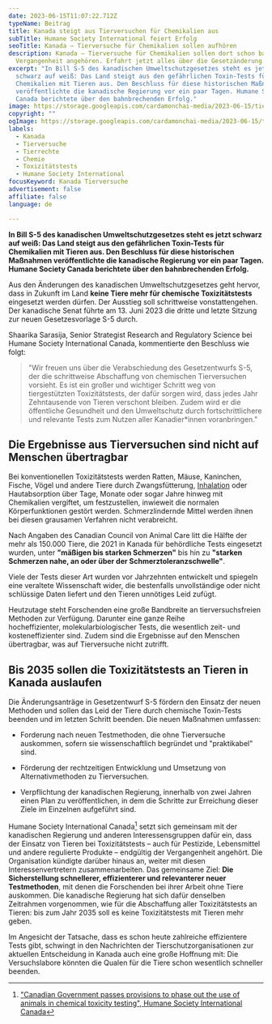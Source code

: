 ```yaml
---
date: 2023-06-15T11:07:22.712Z
typeName: Beitrag
title: Kanada steigt aus Tierversuchen für Chemikalien aus
subTitle: Humane Society International feiert Erfolg
seoTitle: Kanada – Tierversuche für Chemikalien sollen aufhören
description: Kanada – Tierversuche für Chemikalien sollen dort schon bald der
  Vergangenheit angehören. Erfahrt jetzt alles über die Gesetzänderung.
excerpt: "In Bill S-5 des kanadischen Umweltschutzgesetzes steht es jetzt
  schwarz auf weiß: Das Land steigt aus den gefährlichen Toxin-Tests für
  Chemikalien mit Tieren aus. Den Beschluss für diese historischen Maßnahmen
  veröffentlichte die kanadische Regierung vor ein paar Tagen. Humane Society
  Canada berichtete über den bahnbrechenden Erfolg."
image: https://storage.googleapis.com/cardamonchai-media/2023-06-15/tierversuche-kaninchen-png-imagine-080808_6a7d83_1024_768/640.webp
copyright: ""
ogImage: https://storage.googleapis.com/cardamonchai-media/2023-06-15/tierversuche-maus-og-jpg-imagine-f8f8f8_979bab_1200_628/640.webp
labels:
  - Kanada
  - Tierversuche
  - Tierrechte
  - Chemie
  - Toxizitätstests
  - Humane Society International
focusKeyword: Kanada Tierversuche
advertisement: false
affiliate: false
language: de

---
```


**In Bill S-5 des kanadischen Umweltschutzgesetzes steht es jetzt schwarz auf weiß: Das Land steigt aus den gefährlichen Toxin-Tests für Chemikalien mit Tieren aus. Den Beschluss für diese historischen Maßnahmen veröffentlichte die kanadische Regierung vor ein paar Tagen. Humane Society Canada berichtete über den bahnbrechenden Erfolg.**

Aus den Änderungen des kanadischen Umweltschutzgesetzes geht hervor, dass in Zukunft im Land **keine Tiere mehr für chemische Toxizitätstests** eingesetzt werden dürfen. Der Ausstieg soll schrittweise vonstattengehen. Der kanadische Senat führte am 13. Juni 2023 die dritte und letzte Sitzung zur neuen Gesetzesvorlage S-5 durch.

Shaarika Sarasija, Senior Strategist Research and Regulatory Science bei Humane Society International Canada, kommentierte den Beschluss wie folgt:

> "Wir freuen uns über die Verabschiedung des Gesetzentwurfs S-5, der die schrittweise Abschaffung von chemischen Tierversuchen vorsieht. Es ist ein großer und wichtiger Schritt weg von tiergestützten Toxizitätstests, der dafür sorgen wird, dass jedes Jahr Zehntausende von Tieren verschont bleiben. Zudem wird er die öffentliche Gesundheit und den Umweltschutz durch fortschrittlichere und relevante Tests zum Nutzen aller Kanadier\*innen voranbringen."

## Die Ergebnisse aus Tierversuchen sind nicht auf Menschen übertragbar

Bei konventionellen Toxizitätstests werden Ratten, Mäuse, Kaninchen, Fische, Vögel und andere Tiere durch Zwangsfütterung, [Inhalation](/2018/01/tierversuche-in-der-autoindustrie/) oder Hautabsorption über Tage, Monate oder sogar Jahre hinweg mit Chemikalien vergiftet, um festzustellen, inwieweit die normalen Körperfunktionen gestört werden. Schmerzlindernde Mittel werden ihnen bei diesen grausamen Verfahren nicht verabreicht.

Nach Angaben des Canadian Council von Animal Care litt die Hälfte der mehr als 150.000 Tiere, die 2021 in Kanada für behördliche Tests eingesetzt wurden, unter **"mäßigen bis starken Schmerzen"** bis hin zu **"starken Schmerzen nahe, an oder über der Schmerztoleranzschwelle"**.

Viele der Tests dieser Art wurden vor Jahrzehnten entwickelt und spiegeln eine veraltete Wissenschaft wider, die bestenfalls unvollständige oder nicht schlüssige Daten liefert und den Tieren unnötiges Leid zufügt.

Heutzutage steht Forschenden eine große Bandbreite an tierversuchsfreien Methoden zur Verfügung. Darunter eine ganze Reihe hocheffizienter, molekularbiologischer Tests, die wesentlich zeit- und kosteneffizienter sind. Zudem sind die Ergebnisse auf den Menschen übertragbar, was auf Tierversuche nicht zutrifft.

## Bis 2035 sollen die Toxizitätstests an Tieren in Kanada auslaufen

Die Änderungsanträge in Gesetzentwurf S-5 fördern den Einsatz der neuen Methoden und sollen das Leid der Tiere durch chemische Toxin-Tests beenden und im letzten Schritt beenden. Die neuen Maßnahmen umfassen:

- Forderung nach neuen Testmethoden, die ohne Tierversuche auskommen, sofern sie wissenschaftlich begründet und "praktikabel" sind.

- Förderung der rechtzeitigen Entwicklung und Umsetzung von Alternativmethoden zu Tierversuchen.

- Verpflichtung der kanadischen Regierung, innerhalb von zwei Jahren einen Plan zu veröffentlichen, in dem die Schritte zur Erreichung dieser Ziele im Einzelnen aufgeführt sind.

Humane Society International Canada[^1] setzt sich gemeinsam mit der kanadischen Regierung und anderen Interessensgruppen dafür ein, dass der Einsatz von Tieren bei Toxizitätstests – auch für Pestizide, Lebensmittel und andere regulierte Produkte – endgültig der Vergangenheit angehört. Die Organisation kündigte darüber hinaus an, weiter mit diesen Interessenvertretern zusammenarbeiten. Das gemeinsame Ziel: **Die Sicherstellung schnellerer, effizienterer und relevanterer neuer Testmethoden**, mit denen die Forschenden bei ihrer Arbeit ohne Tiere auskommen. Die kanadische Regierung hat sich dafür denselben Zeitrahmen vorgenommen, wie für die Abschaffung aller Toxizitätstests an Tieren: bis zum Jahr 2035 soll es keine Toxizitätstests mit Tieren mehr geben.

Im Angesicht der Tatsache, dass es schon heute zahlreiche effizientere Tests gibt, schwingt in den Nachrichten der Tierschutzorganisationen zur aktuellen Entscheidung in Kanada auch eine große Hoffnung mit: Die Versuchslabore könnten die Qualen für die Tiere schon wesentlich schneller beenden.

[^1]: ["Canadian Government passes provisions to phase out the use of animals in chemical toxicity testing", Humane Society International Canada](https://www.hsi.org/news-resources/victory-canadian-government-passes-provisions-to-phase-out-the-use-of-animals-in-chemical-toxicity-testing/)
